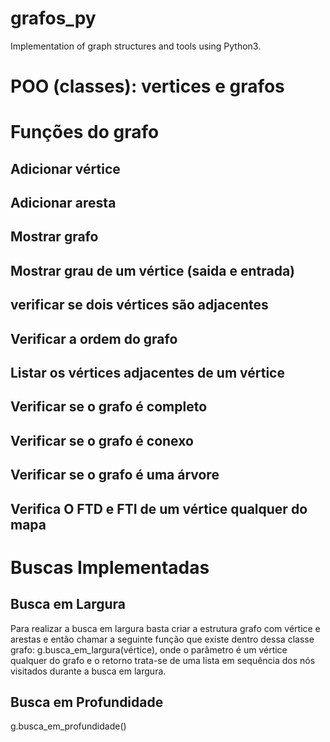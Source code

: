 # grafos_py
 Implementation of graph structures and tools using Python3. 
# POO (classes): vertices e grafos
#  Funções do grafo 
## Adicionar vértice 
## Adicionar aresta  
## Mostrar grafo 
## Mostrar grau de um vértice (saida e entrada)
## verificar se dois vértices são adjacentes 
## Verificar a ordem do grafo 
## Listar os vértices adjacentes de um vértice 
## Verificar se o grafo é completo 
## Verificar se o grafo é conexo 
## Verificar se o grafo é uma árvore 
## Verifica O FTD e FTI de um vértice qualquer do mapa 
# Buscas Implementadas 
## Busca em Largura 
Para realizar a busca em largura basta criar a estrutura grafo com vértice e arestas e então chamar a seguinte função que existe dentro dessa classe grafo: g.busca_em_largura(vértice), onde o parâmetro é um vértice qualquer do grafo e o retorno trata-se de uma lista em sequência dos nós visitados durante a busca em largura. 
## Busca em Profundidade 
g.busca_em_profundidade()
